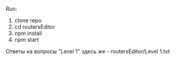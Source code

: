 
Run:
  1. clone repo
  2. cd routersEditor
  3. npm install
  4. npm start
  
Ответы на вопросы "Level 1" здесь же - routersEditor/Level 1.txt
